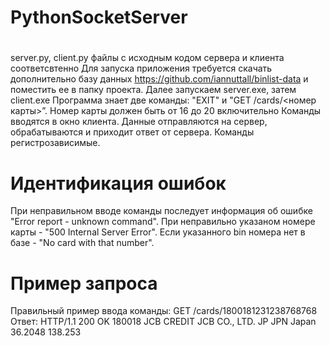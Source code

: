 # PythonSocketServer
#
server.py, client.py файлы с исходным кодом сервера и клиента соответсвтенно
Для запуска приложения требуется скачать дополнительно базу данных https://github.com/iannuttall/binlist-data и поместить ее в папку проекта.
Далее запускаем server.exe, затем client.exe
Программа знает две команды: "EXIT" и "GET /cards/<номер карты>”. Номер карты должен быть от 16 до 20 включительно 
Команды вводятся в окно клиента. Данные отправляются на сервер, обрабатываются и приходит ответ от сервера. Команды регистрозависимые.
# Идентификация ошибок
При неправильном вводе команды последует информация об ошибке "Error report - unknown command".
При неправильно указаном номере карты - "500 Internal Server Error".
Если указанного bin номера нет в базе - "No card with that number".
# Пример запроса
Правильный пример ввода команды: GET /cards/1800181231238768768
Ответ: 
HTTP/1.1 200 OK
180018 JCB CREDIT  JCB CO., LTD. JP JPN Japan 36.2048 138.253
